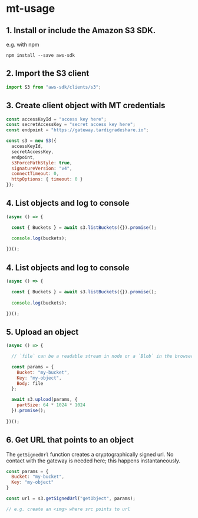 # mt-usage

## 1. Install or include the Amazon S3 SDK.

e.g. with npm

```
npm install --save aws-sdk
```

## 2. Import the S3 client

``` javascript
import S3 from "aws-sdk/clients/s3";
```

## 3. Create client object with MT credentials

``` javascript
const accessKeyId = "access key here";
const secretAccessKey = "secret access key here";
const endpoint = "https://gateway.tardigradeshare.io";

const s3 = new S3({
  accessKeyId,
  secretAccessKey,
  endpoint,
  s3ForcePathStyle: true,
  signatureVersion: "v4",
  connectTimeout: 0,
  httpOptions: { timeout: 0 }
});
```

## 4. List objects and log to console

``` javascript
(async () => {

  const { Buckets } = await s3.listBuckets({}).promise();
  
  console.log(buckets);

})();
```

## 4. List objects and log to console

``` javascript
(async () => {

  const { Buckets } = await s3.listBuckets({}).promise();
  
  console.log(buckets);

})();
```
## 5. Upload an object

``` javascript
(async () => {

  // `file` can be a readable stream in node or a `Blob` in the browser

  const params = {
    Bucket: "my-bucket",
    Key: "my-object",
    Body: file
  };

  await s3.upload(params, {
    partSize: 64 * 1024 * 1024
  }).promise();
  
})();
```

## 6. Get URL that points to an object

The `getSignedUrl` function creates a cryptographically signed url. No contact with the gateway is needed here; this happens instantaneously. 

``` javascript
const params = {
  Bucket: "my-bucket",
  Key: "my-object"
}

const url = s3.getSignedUrl("getObject", params);

// e.g. create an <img> where src points to url
```
